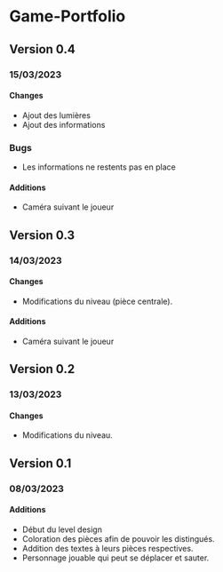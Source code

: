 # Game-Portfolio

## Version 0.4
### 15/03/2023
#### Changes
- Ajout des lumières
- Ajout des informations
### Bugs
- Les informations ne restents pas en place

#### Additions
- Caméra suivant le joueur

## Version 0.3
### 14/03/2023
#### Changes
- Modifications du niveau (pièce centrale).
#### Additions
- Caméra suivant le joueur

## Version 0.2
### 13/03/2023
#### Changes
- Modifications du niveau.

## Version 0.1
### 08/03/2023
#### Additions
- Début du level design
- Coloration des pièces afin de pouvoir les distingués.
- Addition des textes à leurs pièces respectives.
- Personnage jouable qui peut se déplacer et sauter.
